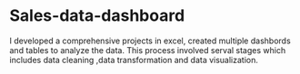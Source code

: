 # Sales-data-dashboard
I developed a comprehensive projects in excel, created multiple dashbords and tables to analyze the data. This process involved serval stages which includes data cleaning ,data transformation and data visualization.
